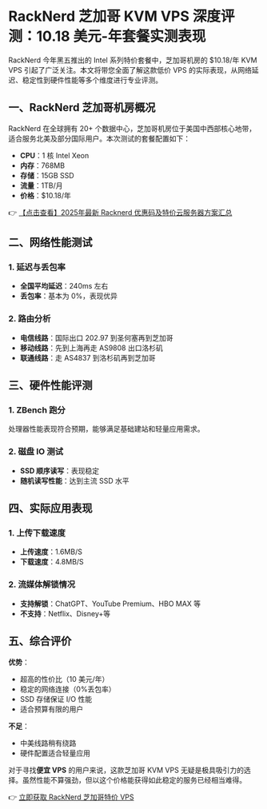 # RackNerd 芝加哥 KVM VPS 深度评测：10.18 美元-年套餐实测表现

RackNerd 今年黑五推出的 Intel 系列特价套餐中，芝加哥机房的 $10.18/年 KVM VPS 引起了广泛关注。本文将带您全面了解这款低价 VPS 的实际表现，从网络延迟、稳定性到硬件性能等多个维度进行专业评测。

## 一、RackNerd 芝加哥机房概况

RackNerd 在全球拥有 20+ 个数据中心，芝加哥机房位于美国中西部核心地带，适合服务北美及部分国际用户。本次测试的套餐配置如下：

- **CPU**：1 核 Intel Xeon
- **内存**：768MB
- **存储**：15GB SSD
- **流量**：1TB/月
- **价格**：$10.18/年

👉 [【点击查看】2025年最新 Racknerd 优惠码及特价云服务器方案汇总](https://bit.ly/Rack_Nerd)

## 二、网络性能测试

### 1. 延迟与丢包率
- **全国平均延迟**：240ms 左右
- **丢包率**：基本为 0%，表现优异

### 2. 路由分析
- **电信线路**：国际出口 202.97 到圣何塞再到芝加哥
- **移动线路**：先到上海再走 AS9808 出口洛杉矶
- **联通线路**：走 AS4837 到洛杉矶再到芝加哥

## 三、硬件性能评测

### 1. ZBench 跑分
处理器性能表现符合预期，能够满足基础建站和轻量应用需求。

### 2. 磁盘 IO 测试
- **SSD 顺序读写**：表现稳定
- **随机读写性能**：达到主流 SSD 水平

## 四、实际应用表现

### 1. 上传下载速度
- **上传速度**：1.6MB/S
- **下载速度**：4.8MB/S

### 2. 流媒体解锁情况
- **支持解锁**：ChatGPT、YouTube Premium、HBO MAX 等
- **不支持**：Netflix、Disney+等

## 五、综合评价

**优势**：
- 超高的性价比（10 美元/年）
- 稳定的网络连接（0%丢包率）
- SSD 存储保证 I/O 性能
- 适合预算有限的用户

**不足**：
- 中美线路稍有绕路
- 硬件配置适合轻量应用

对于寻找**便宜 VPS** 的用户来说，这款芝加哥 KVM VPS 无疑是极具吸引力的选择。虽然性能不算强劲，但以这个价格能获得如此稳定的服务已经相当难得。

👉 [立即获取 RackNerd 芝加哥特价 VPS](https://bit.ly/Rack_Nerd)